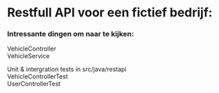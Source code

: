 # Restfull API voor een fictief bedrijf:

### Intressante dingen om naar te kijken:

VehicleController  
VehicleService  

   
Unit & intergration tests in src/java/restapi  
VehicleControllerTest  
UserControllerTest  
